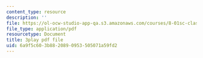 ```yaml
---
content_type: resource
description: ''
file: https://ol-ocw-studio-app-qa.s3.amazonaws.com/courses/8-01sc-classical-mechanics-fall-2016/6a9f5c603b8820890953505071a59fd2_PQfYJ2TjpEU.pdf
file_type: application/pdf
resourcetype: Document
title: 3play pdf file
uid: 6a9f5c60-3b88-2089-0953-505071a59fd2
---
```

